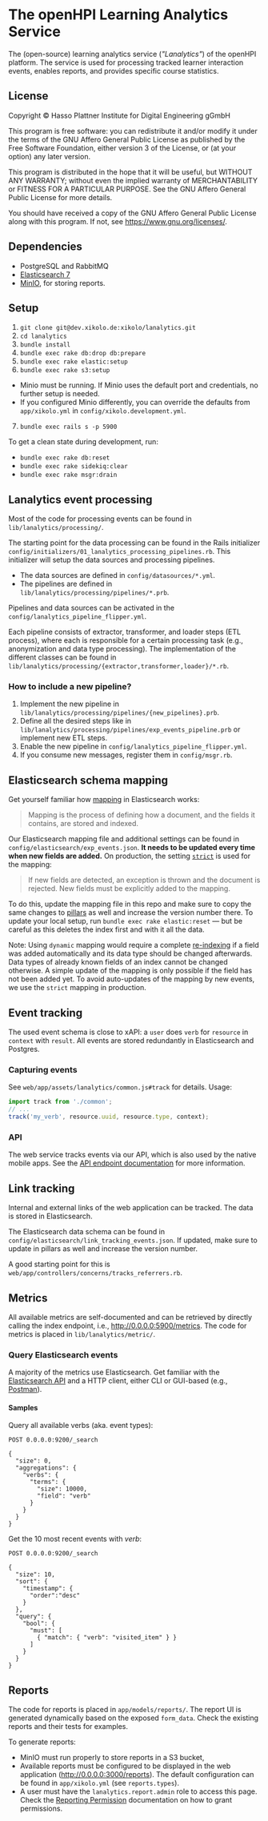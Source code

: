 # The openHPI Learning Analytics Service

The (open-source) learning analytics service (*"Lanalytics"*) of the openHPI platform.
The service is used for processing tracked learner interaction events, enables reports, and provides specific course statistics.

## License

Copyright © Hasso Plattner Institute for Digital Engineering gGmbH

This program is free software: you can redistribute it and/or modify
it under the terms of the GNU Affero General Public License as
published by the Free Software Foundation, either version 3 of the
License, or (at your option) any later version.

This program is distributed in the hope that it will be useful,
but WITHOUT ANY WARRANTY; without even the implied warranty of
MERCHANTABILITY or FITNESS FOR A PARTICULAR PURPOSE.  See the
GNU Affero General Public License for more details.

You should have received a copy of the GNU Affero General Public License
along with this program.  If not, see <https://www.gnu.org/licenses/>.

## Dependencies

* PostgreSQL and RabbitMQ
* [Elasticsearch 7](https://www.elastic.co/guide/en/elasticsearch/reference/current/install-elasticsearch.html)
* [MinIO](https://github.com/minio/minio), for storing reports.

## Setup

1. `git clone git@dev.xikolo.de:xikolo/lanalytics.git`
2. `cd lanalytics`
3. `bundle install`
4. `bundle exec rake db:drop db:prepare`
5. `bundle exec rake elastic:setup`
6. `bundle exec rake s3:setup`
  * Minio must be running. If Minio uses the default port and credentials, no further setup is needed.
  * If you configured Minio differently, you can override the defaults from `app/xikolo.yml` in `config/xikolo.development.yml`.
7. `bundle exec rails s -p 5900`

To get a clean state during development, run:

* `bundle exec rake db:reset`
* `bundle exec rake sidekiq:clear`
* `bundle exec rake msgr:drain`

## Lanalytics event processing

Most of the code for processing events can be found in `lib/lanalytics/processing/`.

The starting point for the data processing can be found in the Rails initializer `config/initializers/01_lanalytics_processing_pipelines.rb`.
This initializer will setup the data sources and processing pipelines.
* The data sources are defined in `config/datasources/*.yml`.
* The pipelines are defined in `lib/lanalytics/processing/pipelines/*.prb`.

Pipelines and data sources can be activated in the `config/lanalytics_pipeline_flipper.yml`.

Each pipeline consists of extractor, transformer, and loader steps (ETL process), where each is responsible for a certain processing task (e.g., anonymization and data type processing).
The implementation of the different classes can be found in `lib/lanalytics/processing/{extractor,transformer,loader}/*.rb`.

### How to include a new pipeline?

1. Implement the new pipeline in `lib/lanalytics/processing/pipelines/{new_pipelines}.prb`.
2. Define all the desired steps like in `lib/lanalytics/processing/pipelines/exp_events_pipeline.prb` or implement new ETL steps.
3. Enable the new pipeline in `config/lanalytics_pipeline_flipper.yml`.
4. If you consume new messages, register them in `config/msgr.rb`.

## Elasticsearch schema mapping

Get yourself familiar how [mapping](https://www.elastic.co/guide/en/elasticsearch/reference/current/mapping.html) in Elasticsearch works:

> Mapping is the process of defining how a document, and the fields it contains, are stored and indexed.

Our Elasticsearch mapping file and additional settings can be found in `config/elasticsearch/exp_events.json`. **It needs to be updated every time when new fields are added.** On production, the setting [`strict`](https://www.elastic.co/guide/en/elasticsearch/reference/current/dynamic.html#dynamic-parameters) is used for the mapping:

> If new fields are detected, an exception is thrown and the document is rejected. New fields must be explicitly added to the mapping.

To do this, update the mapping file in this repo and make sure to copy the same changes to [pillars](https://lab.xikolo.de/devops/salt/xikolo/blob/main/pillar/site/default/includes/elasticsearch/template_exp.sls) as well and increase the version number there. To update your local setup, run `bundle exec rake elastic:reset` — but be careful as this deletes the index first and with it all the data.

Note: Using `dynamic` mapping would require a complete [re-indexing](https://www.elastic.co/guide/en/elasticsearch/reference/current/docs-reindex.html) if a field was added automatically and its data type should be changed afterwards. Data types of already known fields of an index cannot be changed otherwise. A simple update of the mapping is only possible if the field has not been added yet. To avoid auto-updates of the mapping by new events, we use the `strict` mapping in production.

## Event tracking

The used event schema is close to xAPI: a `user` does `verb` for `resource` in `context` with `result`.
All events are stored redundantly in Elasticsearch and Postgres.

### Capturing events

See `web/app/assets/lanalytics/common.js#track` for details. Usage:
```js
import track from './common';
// ...
track('my_verb', resource.uuid, resource.type, context);
```

### API

The web service tracks events via our API, which is also used by the native mobile apps. See the [API endpoint documentation](https://dev.xikolo.de/api-docs/#endpoint-tracking-events) for more information.

## Link tracking

Internal and external links of the web application can be tracked. The data is stored in Elasticsearch.

The Elasticsearch data schema can be found in `config/elasticsearch/link_tracking_events.json`. If updated, make sure to update in pillars as well and increase the version number.

A good starting point for this is `web/app/controllers/concerns/tracks_referrers.rb`.

## Metrics

All available metrics are self-documented and can be retrieved by directly calling the index endpoint, i.e., http://0.0.0.0:5900/metrics. The code for metrics is placed in `lib/lanalytics/metric/`.

### Query Elasticsearch events

A majority of the metrics use Elasticsearch. Get familiar with the [Elasticsearch API](https://elastic.co/guide/en/elasticsearch/reference/current/rest-apis.html) and a HTTP client, either CLI or GUI-based (e.g., [Postman](https://www.postman.com/)).

#### Samples
Query all available verbs (aka. event types):
```
POST 0.0.0.0:9200/_search

{
  "size": 0,
  "aggregations": {
    "verbs": {
      "terms": {
        "size": 10000,
        "field": "verb"
      }
    }
  }
}
```

Get the 10 most recent events with *verb*:
```
POST 0.0.0.0:9200/_search

{
  "size": 10,
  "sort": {
    "timestamp": {
      "order":"desc"
    }
  },
  "query": {
    "bool": {
      "must": [
        { "match": { "verb": "visited_item" } }
      ]
    }
  }
}
```

## Reports

The code for reports is placed in `app/models/reports/`. The report UI is generated dynamically based on the exposed `form_data`. Check the existing reports and their tests for examples.

To generate reports:
* MinIO must run properly to store reports in a S3 bucket,
* Available reports must be configured to be displayed in the web application (http://0.0.0.0:3000/reports). The default configuration can be found in `app/xikolo.yml` (see `reports.types`).
* A user must have the `lanalytics.report.admin` role to access this page. Check the [Reporting Permission](https://xikolo.pages.xikolo.de/docs/reporting/permissions/) documentation on how to grant permissions.
